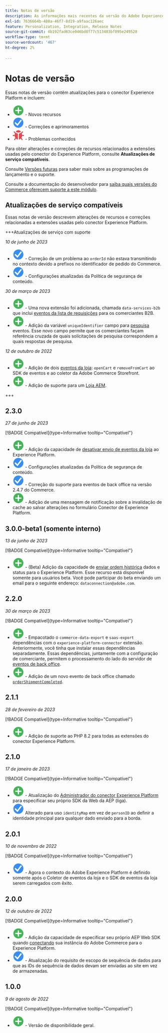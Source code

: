 ```yaml
---
title: Notas de versão
description: As informações mais recentes da versão do Adobe Experience Platform Connector da Adobe Commerce.
exl-id: 7636664b-488a-46f7-8d19-a9faac126aec
feature: Personalization, Integration, Release Notes
source-git-commit: 4b192fad63ce046bd8f77c513483bf095e249528
workflow-type: tm+mt
source-wordcount: '467'
ht-degree: 2%

---
```


# Notas de versão

Essas notas de versão contêm atualizações para o conector Experience Platform e incluem:

* ![Novo](../assets/new.svg) - Novos recursos
* ![Correção](../assets/fix.svg) - Correções e aprimoramentos
* ![Bug](../assets/bug.svg) - Problemas conhecidos

Para obter alterações e correções de recursos relacionados a extensões usadas pelo conector do Experience Platform, consulte **Atualizações de serviço compatíveis**.

Consulte [Versões futuras](https://experienceleague.adobe.com/docs/commerce-operations/release/planning/schedule.html) para saber mais sobre as programações de lançamento e o suporte.

Consulte a documentação do desenvolvedor para [saiba quais versões do Commerce oferecem suporte a este módulo](https://experienceleague.adobe.com/docs/commerce-operations/release/product-availability.html).

## Atualizações de serviço compatíveis

Essas notas de versão descrevem alterações de recursos e correções relacionadas a extensões usadas pelo conector Experience Platform.

+++Atualizações de serviço com suporte

_10 de junho de 2023_

* ![Correção](../assets/fix.svg) - Correção de um problema ao `orderId` não estava transmitindo no contexto devido a prefixos no identificador de pedido do Commerce.
* ![Correção](../assets/fix.svg) - Configurações atualizadas da Política de segurança de conteúdo.

_30 de março de 2023_

* ![Novo](../assets/new.svg) - Uma nova extensão foi adicionada, chamada `data-services-b2b` que inclui [eventos da lista de requisições](events.md#b2b-events) para os comerciantes B2B.
* ![Novo](../assets/new.svg) - Adição da variável `uniqueIdentifier` campo para [pesquisa](events.md#search-events) eventos. Esse novo campo permite que os comerciantes façam referência cruzada de quais solicitações de pesquisa correspondem a quais respostas de pesquisa.

_12 de outubro de 2022_

* ![Novo](../assets/new.svg) - Adição de dois [eventos da loja](events.md): `openCart` e `removeFromCart` ao SDK de eventos e ao coletor da Adobe Commerce Storefront.
* ![Novo](../assets/new.svg) - Adição de suporte para um [Loja AEM](overview.md#aem-support).

+++

## 2.3.0

_27 de junho de 2023_

[!BADGE Compatível]{type=Informative tooltip="Compatível"}

* ![Novo](../assets/new.svg) - Adição da capacidade de [desativar envio de eventos da loja](connect-data.md#data-collection) ao Experience Platform.
* ![Correção](../assets/fix.svg) - Configurações atualizadas da Política de segurança de conteúdo.
* ![Correção](../assets/fix.svg) - Correção do suporte para eventos de back office na versão 2.4.7 do Commerce.
* ![Novo](../assets/new.svg) - Adição de uma mensagem de notificação sobre a invalidação de cache ao salvar alterações no formulário Conector de Experience Platform.


## 3.0.0-beta1 (somente interno)

_13 de junho de 2023_

[!BADGE Compatível]{type=Informative tooltip="Compatível"}

* ![Novo](../assets/new.svg) - (Beta) Adição da capacidade de [enviar ordem histórica](connect-data.md#beta-send-historical-order-data) dados e status para o Experience Platform. Esse recurso está disponível somente para usuários beta. Você pode participar do beta enviando um email para o seguinte endereço: `dataconnection@adobe.com`.

## 2.2.0

_30 de março de 2023_

[!BADGE Compatível]{type=Informative tooltip="Compatível"}

* ![Novo](../assets/new.svg) - Empacotado o `commerce-data-export` e `saas-export` dependências com o `experience-platform-connector` extensão. Anteriormente, você tinha que instalar essas dependências separadamente. Essas dependências, juntamente com a configuração de comerciante, permitem o processamento do lado do servidor de [eventos de back office](events.md#back-office-events).
* ![Novo](../assets/new.svg) - Adição de um novo evento de back office chamado [`orderShipmentCompleted`](events.md#ordershipmentcompleted).

## 2.1.1

_28 de fevereiro de 2023_

[!BADGE Compatível]{type=Informative tooltip="Compatível"}

* ![Novo](../assets/new.svg) - Adição de suporte ao PHP 8.2 para todas as extensões do conector Experience Platform.

## 2.1.0

_17 de janeiro de 2023_

[!BADGE Compatível]{type=Informative tooltip="Compatível"}

* ![Novo](../assets/new.svg) - Atualização do [Administrador do conector Experience Platform](connect-data.md) para especificar seu próprio SDK da Web da AEP (liga).
* ![Correção](../assets/fix.svg) Alterado para uso `identityMap` em vez de `personID` ao definir a identidade principal para qualquer dado enviado para a borda.

## 2.0.1

_10 de novembro de 2022_

[!BADGE Compatível]{type=Informative tooltip="Compatível"}

* ![Problema corrigido](../assets/fix.svg) - Agora o contexto do Adobe Experience Platform é definido somente após o Coletor de eventos da loja e o SDK de eventos da loja serem carregados com êxito.

## 2.0.0

_12 de outubro de 2022_

[!BADGE Compatível]{type=Informative tooltip="Compatível"}

* ![Novo](../assets/new.svg) - Adição da capacidade de especificar seu próprio AEP Web SDK quando [conectando](connect-data.md) sua instância do Adobe Commerce para o Experience Platform.
* ![Correção](../assets/fix.svg) - Atualização do requisito de escopo de sequência de dados para que as IDs de sequência de dados devam ser enviadas ao site em vez de armazenadas.

## 1.0.0

_9 de agosto de 2022_

[!BADGE Compatível]{type=Informative tooltip="Compatível"}

* ![Novo](../assets/new.svg) - Versão de disponibilidade geral.
